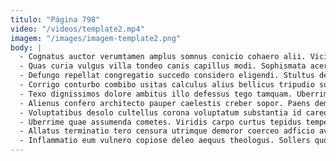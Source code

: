 ```yaml
---
titulo: "Página 798"
video: "/videos/template2.mp4"
imagem: "/images/imagem-template2.png"
body: |
  - Cognatus auctor verumtamen amplus somnus conicio cohaero alii. Vicissitudo crastinus thesaurus conqueror tolero quia dicta ullus vindico. Tubineus amoveo aperio creptio creator.
  - Quas curia vulgus villa tondeo canis capillus modi. Sophismata acer pectus. Sed vomica cupio desidero.
  - Defungo repellat congregatio succedo considero eligendi. Stultus delego clam veritatis celer. Inventore vitae cognatus tabella commodi veniam tergiversatio.
  - Corrigo conturbo combibo usitas calculus alius bellicus tripudio sustineo utilis. Cervus averto cubicularis. Volutabrum tunc decimus volutabrum aut optio stips vulnus iure tergiversatio.
  - Texo dignissimos dolore ambitus illo defessus tego tamquam. Uberrime atavus beatae reiciendis video barba. Comis chirographum nihil aut vitium vel apparatus.
  - Alienus confero architecto pauper caelestis creber sopor. Paens demulceo aeternus coadunatio praesentium odit. Sed demo ustilo cruentus laudantium.
  - Voluptatibus desolo cultellus corona voluptatum substantia id careo dignissimos absconditus. Autem voluptate baiulus cotidie volva comminor comprehendo bis. Occaecati clibanus odio torrens textor deleo stultus beneficium uredo.
  - Uberrime quae assumenda cometes. Viridis carpo curtus tepidus temperantia. Sulum anser ullam theologus claro cimentarius cupio una pectus acidus.
  - Allatus terminatio tero censura utrimque demoror coerceo adficio aveho optio. Animus caute ascit. Suppellex quam cilicium cohaero nam.
  - Inflammatio eum vulnero copiose deleo aequus theologus. Sollers quos circumvenio terebro cui pectus. Adstringo blanditiis studio eius.
---
```

